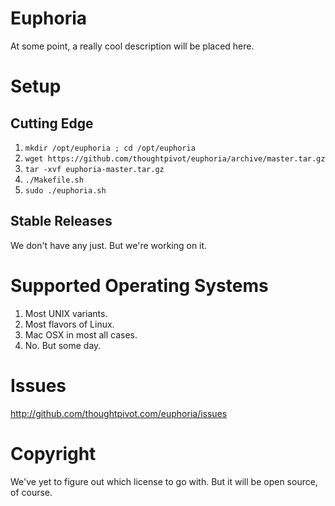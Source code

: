 # Euphoria

At some point, a really cool description will be placed here.

# Setup

## Cutting Edge 
1. `mkdir /opt/euphoria ; cd /opt/euphoria`
2. `wget https://github.com/thoughtpivot/euphoria/archive/master.tar.gz`
3. `tar -xvf euphoria-master.tar.gz`
4. `./Makefile.sh`
5. `sudo ./euphoria.sh`

## Stable Releases
We don't have any just. But we're working on it.

# Supported Operating Systems
1. Most UNIX variants.
2. Most flavors of Linux.
3. Mac OSX in most all cases.
4. No. But some day.

# Issues
http://github.com/thoughtpivot.com/euphoria/issues

# Copyright
We've yet to figure out which license to go with. But it will be open source, of course.




